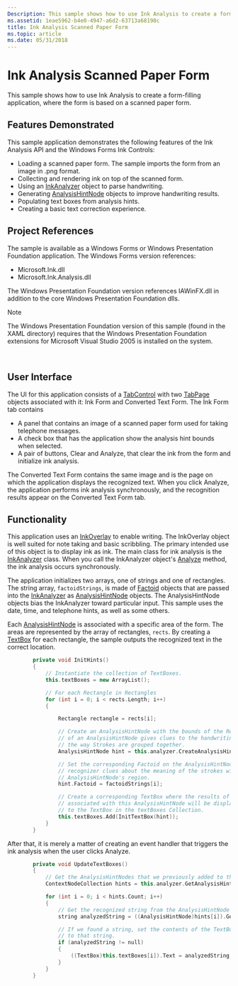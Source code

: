 ```yaml
---
Description: This sample shows how to use Ink Analysis to create a form-filling application, where the form is based on a scanned paper form.
ms.assetid: 1eae5962-b4e0-4947-a6d2-63713a68198c
title: Ink Analysis Scanned Paper Form
ms.topic: article
ms.date: 05/31/2018
---
```


# Ink Analysis Scanned Paper Form

This sample shows how to use Ink Analysis to create a form-filling application, where the form is based on a scanned paper form.

## Features Demonstrated

This sample application demonstrates the following features of the Ink Analysis API and the Windows Forms Ink Controls:

-   Loading a scanned paper form. The sample imports the form from an image in .png format.
-   Collecting and rendering ink on top of the scanned form.
-   Using an [InkAnalyzer](https://msdn.microsoft.com/library/ms583671(v=VS.90).aspx) object to parse handwriting.
-   Generating [AnalysisHintNode](https://msdn.microsoft.com/library/ms573018(v=VS.90).aspx) objects to improve handwriting results.
-   Populating text boxes from analysis hints.
-   Creating a basic text correction experience.

## Project References

The sample is available as a Windows Forms or Windows Presentation Foundation application. The Windows Forms version references:

-   Microsoft.Ink.dll
-   Microsoft.Ink.Analysis.dll

The Windows Presentation Foundation version references IAWinFX.dll in addition to the core Windows Presentation Foundation dlls.

> [!Note]  
> The Windows Presentation Foundation version of this sample (found in the XAML directory) requires that the Windows Presentation Foundation extensions for Microsoft Visual Studio 2005 is installed on the system.

 

## User Interface

The UI for this application consists of a [TabControl](https://msdn.microsoft.com/library/8fb09fh2(v=VS.90).aspx) with two [TabPage](https://msdn.microsoft.com/library/s78d0xf0(v=VS.90).aspx) objects associated with it: Ink Form and Converted Text Form. The Ink Form tab contains

-   A panel that contains an image of a scanned paper form used for taking telephone messages.
-   A check box that has the application show the analysis hint bounds when selected.
-   A pair of buttons, Clear and Analyze, that clear the ink from the form and initialize ink analysis.

The Converted Text Form contains the same image and is the page on which the application displays the recognized text. When you click Analyze, the application performs ink analysis synchronously, and the recognition results appear on the Converted Text Form tab.

## Functionality

This application uses an [InkOverlay](https://msdn.microsoft.com/library/ms552322(v=VS.90).aspx) to enable writing. The InkOverlay object is well suited for note taking and basic scribbling. The primary intended use of this object is to display ink as ink. The main class for ink analysis is the [InkAnalyzer](https://msdn.microsoft.com/library/ms583671(v=VS.90).aspx) class. When you call the InkAnalyzer object's [Analyze](https://msdn.microsoft.com/library/ms568971(v=VS.90).aspx) method, the ink analysis occurs synchronously.

The application initializes two arrays, one of strings and one of rectangles. The string array, `factoidStrings`, is made of [Factoid](https://msdn.microsoft.com/library/ms583657(v=VS.90).aspx) objects that are passed into the [InkAnalyzer](https://msdn.microsoft.com/library/ms583671(v=VS.90).aspx) as [AnalysisHintNode](https://msdn.microsoft.com/library/ms573018(v=VS.90).aspx) objects. The AnalysisHintNode objects bias the InkAnalyzer toward particular input. This sample uses the date, time, and telephone hints, as well as some others.

Each [AnalysisHintNode](https://msdn.microsoft.com/library/ms573018(v=VS.90).aspx) is associated with a specific area of the form. The areas are represented by the array of rectangles, `rects`. By creating a [TextBox](https://msdn.microsoft.com/library/48deaakc(v=VS.90).aspx) for each rectangle, the sample outputs the recognized text in the correct location.


```C++
        private void InitHints()
        {
            // Instantiate the collection of TextBoxes.
            this.textBoxes = new ArrayList();

            // For each Rectangle in Rectangles
            for (int i = 0; i < rects.Length; i++)
            {

                Rectangle rectangle = rects[i];

                // Create an AnalysisHintNode with the bounds of the Rectangle.  The bounds
                // of an AnalysisHintNode gives clues to the handwriting recognizer about
                // the way Strokes are grouped together.
                AnalysisHintNode hint = this.analyzer.CreateAnalysisHint(rectangle);

                // Set the corresponding Factoid on the AnalysisHintNode.  This gives the 
                // recognizer clues about the meaning of the strokes within the 
                // AnalysisHintNode's region.
                hint.Factoid = factoidStrings[i];

                // Create a corresponding TextBox where the results of the analysis
                // associated with this AnalysisHintNode will be displayed.  Store the reference
                // to the TextBox in the textBoxes Collection.
                this.textBoxes.Add(InitTextBox(hint));
            }
        }
```



After that, it is merely a matter of creating an event handler that triggers the ink analysis when the user clicks Analyze.


```C++
        private void UpdateTextBoxes()
        {
            // Get the AnalysisHintNodes that we previously added to the InkAnalyzer.
            ContextNodeCollection hints = this.analyzer.GetAnalysisHints();

            for (int i = 0; i < hints.Count; i++)
            {
                // Get the recognized string from the AnalysisHintNode
                string analyzedString = ((AnalysisHintNode)hints[i]).GetRecognizedString();

                // If we found a string, set the contents of the TextBox
                // to that string.
                if (analyzedString != null)
                {
                    ((TextBox)this.textBoxes[i]).Text = analyzedString;
                }
            }
        }
```



 

 



